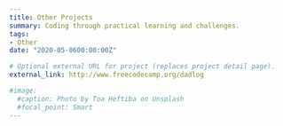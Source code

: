 ```yaml
---
title: Other Projects
summary: Coding through practical learning and challenges.
tags:
- Other
date: "2020-05-0600:00:00Z"

# Optional external URL for project (replaces project detail page).
external_link: http://www.freecodecamp.org/dadlog

#image:
  #caption: Photo by Toa Heftiba on Unsplash
  #focal_point: Smart
---
```

